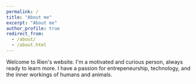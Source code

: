 ```yaml
---
permalink: /
title: "About me"
excerpt: "About me"
author_profile: true
redirect_from: 
  - /about/
  - /about.html
---
```


Welcome to Rien's website. 
I'm a motivated and curious person, always ready to learn more. 
I have a passion for entrepeneurship, technology, and the inner workings of humans and animals.



